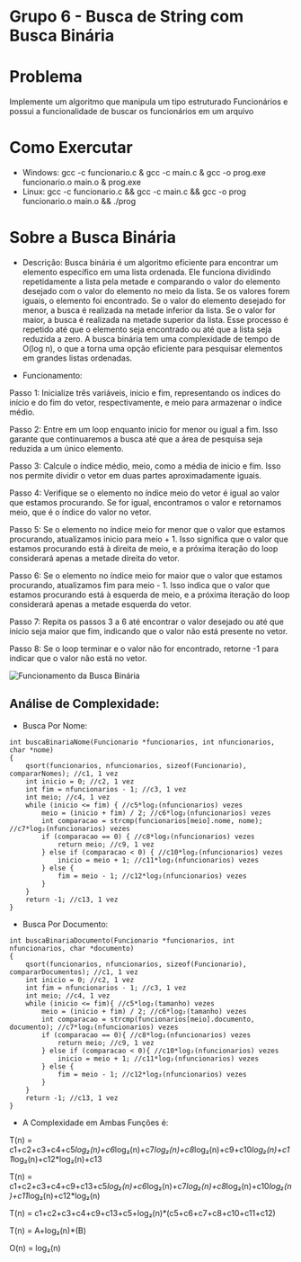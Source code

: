 # Grupo 6 - Busca de String com Busca Binária

# Problema

Implemente um algoritmo que manipula um tipo estruturado Funcionários e possui a funcionalidade de buscar os funcionários em um arquivo

# Como Exercutar
- Windows: gcc -c funcionario.c & gcc -c main.c & gcc -o prog.exe funcionario.o main.o & prog.exe
- Linux: gcc -c funcionario.c && gcc -c main.c && gcc -o prog funcionario.o main.o && ./prog

# Sobre a Busca Binária
- Descrição:
Busca binária é um algoritmo eficiente para encontrar um elemento específico em uma lista ordenada. Ele funciona dividindo repetidamente a lista pela metade e comparando o valor do elemento desejado com o valor do elemento no meio da lista. Se os valores forem iguais, o elemento foi encontrado. Se o valor do elemento desejado for menor, a busca é realizada na metade inferior da lista. Se o valor for maior, a busca é realizada na metade superior da lista. Esse processo é repetido até que o elemento seja encontrado ou até que a lista seja reduzida a zero. A busca binária tem uma complexidade de tempo de O(log n), o que a torna uma opção eficiente para pesquisar elementos em grandes listas ordenadas.

- Funcionamento:

Passo 1: Inicialize três variáveis, inicio e fim, representando os índices do início e do fim do vetor, respectivamente, e meio para armazenar o índice médio.

Passo 2: Entre em um loop enquanto inicio for menor ou igual a fim. Isso garante que continuaremos a busca até que a área de pesquisa seja reduzida a um único elemento.

Passo 3: Calcule o índice médio, meio, como a média de inicio e fim. Isso nos permite dividir o vetor em duas partes aproximadamente iguais.

Passo 4: Verifique se o elemento no índice meio do vetor é igual ao valor que estamos procurando. Se for igual, encontramos o valor e retornamos meio, que é o índice do valor no vetor.

Passo 5: Se o elemento no índice meio for menor que o valor que estamos procurando, atualizamos inicio para meio + 1. Isso significa que o valor que estamos procurando está à direita de meio, e a próxima iteração do loop considerará apenas a metade direita do vetor.

Passo 6: Se o elemento no índice meio for maior que o valor que estamos procurando, atualizamos fim para meio - 1. Isso indica que o valor que estamos procurando está à esquerda de meio, e a próxima iteração do loop considerará apenas a metade esquerda do vetor.

Passo 7: Repita os passos 3 a 6 até encontrar o valor desejado ou até que inicio seja maior que fim, indicando que o valor não está presente no vetor.

Passo 8: Se o loop terminar e o valor não for encontrado, retorne -1 para indicar que o valor não está no vetor.

![Funcionamento da Busca Binária](https://carlacastanho.github.io/Material-de-APC/assets/images/Busca/binaryVSlinear.gif)

## Análise de Complexidade: 
- Busca Por Nome:
```
int buscaBinariaNome(Funcionario *funcionarios, int nfuncionarios, char *nome)
{
    qsort(funcionarios, nfuncionarios, sizeof(Funcionario), compararNomes); //c1, 1 vez
    int inicio = 0; //c2, 1 vez
    int fim = nfuncionarios - 1; //c3, 1 vez
    int meio; //c4, 1 vez
    while (inicio <= fim) { //c5*log₂(nfuncionarios) vezes 
        meio = (inicio + fim) / 2; //c6*log₂(nfuncionarios) vezes 
        int comparacao = strcmp(funcionarios[meio].nome, nome); //c7*log₂(nfuncionarios) vezes 
        if (comparacao == 0) { //c8*log₂(nfuncionarios) vezes 
            return meio; //c9, 1 vez
        } else if (comparacao < 0) { //c10*log₂(nfuncionarios) vezes 
            inicio = meio + 1; //c11*log₂(nfuncionarios) vezes 
        } else {
            fim = meio - 1; //c12*log₂(nfuncionarios) vezes 
        }
    }
    return -1; //c13, 1 vez
}
```

- Busca Por Documento:
```
int buscaBinariaDocumento(Funcionario *funcionarios, int nfuncionarios, char *documento)
{
    qsort(funcionarios, nfuncionarios, sizeof(Funcionario), compararDocumentos); //c1, 1 vez
    int inicio = 0; //c2, 1 vez
    int fim = nfuncionarios - 1; //c3, 1 vez
    int meio; //c4, 1 vez
    while (inicio <= fim){ //c5*log₂(tamanho) vezes 
        meio = (inicio + fim) / 2; //c6*log₂(tamanho) vezes 
        int comparacao = strcmp(funcionarios[meio].documento, documento); //c7*log₂(nfuncionarios) vezes 
        if (comparacao == 0){ //c8*log₂(nfuncionarios) vezes 
            return meio; //c9, 1 vez
        } else if (comparacao < 0){ //c10*log₂(nfuncionarios) vezes 
            inicio = meio + 1; //c11*log₂(nfuncionarios) vezes 
        } else {
            fim = meio - 1; //c12*log₂(nfuncionarios) vezes 
        }
    }
    return -1; //c13, 1 vez
}
```
- A Complexidade em Ambas Funções é:

T(n) = c1+c2+c3+c4+c5*log₂(n)+c6*log₂(n)+c7*log₂(n)+c8*log₂(n)+c9+c10*log₂(n)+c11*log₂(n)+c12*log₂(n)+c13

T(n) = c1+c2+c3+c4+c9+c13+c5*log₂(n)+c6*log₂(n)+c7*log₂(n)+c8*log₂(n)+c10*log₂(n)+c11*log₂(n)+c12*log₂(n)

T(n) = c1+c2+c3+c4+c9+c13+c5+log₂(n)*(c5+c6+c7+c8+c10+c11+c12)

T(n) = A+log₂(n)*(B)

O(n) = log₂(n) 
